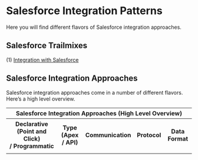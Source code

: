 # Salesforce Integration Patterns

Here you will find different flavors of Salesforce integration approaches.

## Salesforce Trailmixes
(1) <a href="https://trailhead.salesforce.com/en/users/00550000006G25XAAS/trailmixes/integration-with-salesforce" target="_blank" alt="Integration with Salesforce">Integration with Salesforce</a><br/>

## Salesforce Integration Approaches
Salesforce integration approaches come in a number of different flavors. Here’s a high level overview.

<table>
	<tr>
		<th colspan="5">Salesforce Integration Approaches (High Level Overview)</th>
	</tr>
	<tr>
		<th>Declarative (Point and Click) <br/> / Programmatic</th>
		<th>Type <br/> (Apex / API)</th>
		<th>Communication</th>
		<th>Protocol</th>
		<th>Data Format</th>
	</tr>
	<tr>
		<td></td>
		<td></td>
		<td></td>
		<td></td>
		<td></td>
	</tr>
</table>



